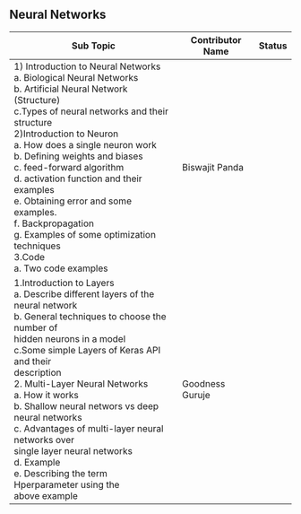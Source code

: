 ## Neural Networks

| Sub Topic | Contributor Name | Status     |
| --------- | ---------------- | ---------- |
| 1) Introduction to Neural Networks<br>a. Biological Neural Networks<br>b. Artificial Neural Network (Structure)<br>c.Types of neural networks and their structure<br>2)Introduction to Neuron<br>a. How does a single neuron work<br>b. Defining weights and biases<br>c. feed-forward algorithm<br>d. activation function and their examples<br>e. Obtaining error and some examples.<br>f. Backpropagation<br>g. Examples of some optimization techniques<br>3.Code<br>a. Two code examples               | Biswajit Panda  |  |
| 1.Introduction to Layers<br>a. Describe different layers of the neural network<br>b. General techniques to choose the number of<br>hidden neurons in a model<br>c.Some simple Layers of Keras API and their<br>description<br>2\. Multi-Layer Neural Networks<br>a. How it works<br>b. Shallow neural networs vs deep neural networks<br>c. Advantages of multi-layer neural networks over<br>single layer neural networks<br>d. Example<br>e. Describing the term Hperparameter using the<br>above example | Goodness Guruje |


